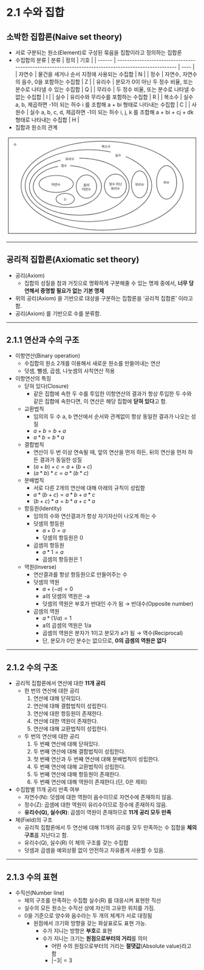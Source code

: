 # 2.1 수와 집합

## 소박한 집합론(Naive set theory)

- 서로 구분되는 원소(Element)로 구성된 묶음을 집합이라고 정의하는 집합론
- 수집합의 분류
  | 분류 | 정의 | 기호 |
  | ------ | -------------------------------------------------------------------------------------------------- | ---- |
  | 자연수 | 물건을 세거나 순서 지정에 사용되는 수집합 | N |
  | 정수 | 자연수, 자연수의 음수, 0을 포함하는 수집합 | Z |
  | 유리수 | 분모가 0이 아닌 두 정수 비율, 또는 분수로 나타낼 수 있는 수집합 | Q |
  | 무리수 | 두 정수 비율, 또는 분수로 나타낼 수 없는 수집합 | I |
  | 실수 | 유리수와 무리수를 포함하는 수집합 | R |
  | 복소수 | 실수 a, b, 제곱하면 -1이 되는 허수 i 를 조합해 a + bi 형태로 나타내는 수집합 | C |
  | 사원수 | 실수 a, b, c, d, 제곱하면 -1이 되는 허수 i, j, k 를 조합해 a + bi + cj + dk 형태로 나타내는 수집합 | H |
- 집합과 원소의 관계

![Untitled](diagram.png)

---

## 공리적 집합론(Axiomatic set theory)

- 공리(Axiom)
  - 집합의 성질을 참과 거짓으로 명확하게 구분해줄 수 있는 명제 중에서, **너무 당연해서 증명할 필요가 없는 기본 명제**
- 위의 공리(Axiom) 을 기반으로 대상을 구분하는 집합론을 ‘공리적 집합론’ 이라고 함.
- 공리(Axiom) 를 기반으로 수를 분류함.

---

## 2.1.1 연산과 수의 구조

- 이항연산(Binary operation)
  - 수집합의 원소 2개를 이용해서 새로운 원소를 만들어내는 연산
  - 덧셈, 뺄셈, 곱셈, 나눗셈의 사칙연산 적용
- 이항연산의 특징
  - 닫혀 있다(Closure)
    - 같은 집합에 속한 두 수를 투입한 이항연산의 결과가 항상 투입한 두 수와 같은 집합에 속한다면, 이 연산은 해당 집합에 **닫혀 있다**고 함.
  - 교환법칙
    - 임의의 두 수 a, b 연산에서 순서와 관계없이 항상 동일한 결과가 나오는 성질
    - $a + b = b + a$
    - $a*b=b*a$
  - 결합법칙
    - 연산이 두 번 이상 연속될 때, 앞의 연산을 먼저 하든, 뒤의 연산을 먼저 하든 결과가 동일한 성질
    - $(a+b)+c = a+(b+c)$
    - $(a*b)*c=a*(b*c)$
  - 분배법칙
    - 서로 다른 2개의 연산에 대해 아래의 규칙이 성립함
    - $a*(b+c)=a*b+a*c$
    - $(b+c)*a=b*a+c*a$
  - 항등원(Identity)
    - 임의의 수와 연산결과가 항상 자기자신이 나오게 하는 수
    - 덧셈의 항등원
      - $a+0=a$
      - 덧셈의 항등원은 0
    - 곱셈의 항등원
      - $a*1=a$
      - 곱셈의 항등원은 1
  - 역원(Inverse)
    - 연산결과를 항상 항등원으로 만들어주는 수
    - 덧셈의 역원
      - $a+(-a)=0$
      - a의 덧셈의 역원은 -a
      - 덧셈의 역원은 부호가 반대인 수가 됨 → 반대수(Opposite number)
    - 곱셈의 역원
      - $a*(1/a)=1$
      - a의 곱셈의 역원은 1/a
      - 곱셈의 역원은 분자가 1이고 분모가 a가 됨 → 역수(Reciprocal)
      - 단, 분모가 0인 분수는 없으므로, **0의 곱셈의 역원은 없다**

---

## 2.1.2 수의 구조

- 공리적 집합론에서 연산에 대한 **11개 공리**
  - 한 번의 연산에 대한 공리
    1. 연산에 대해 닫혀있다.
    2. 연산에 대해 결합법칙이 성립한다.
    3. 연산에 대한 항등원이 존재한다.
    4. 연산에 대한 역원이 존재한다.
    5. 연산에 대해 교환법칙이 성립한다.
  - 두 번의 연산에 대한 공리
    1. 두 번째 연산에 대해 닫혀있다.
    2. 두 번째 연산에 대해 결합법칙이 성립한다.
    3. 첫 번째 연산과 두 번째 연산에 대해 분배법칙이 성립한다.
    4. 두 번째 연산에 대해 교환법칙이 성립한다.
    5. 두 번째 연산에 대해 항등원이 존재한다.
    6. 두 번째 연산에 대해 역원이 존재한다.(단, 0은 제외)
- 수집합별 11개 공리 만족 여부
  - 자연수(N): 덧셈에 대한 역원이 음수이므로 자연수에 존재하지 않음.
  - 정수(Z): 곱셈에 대한 역원이 유리수이므로 정수에 존재하지 않음.
  - **유리수(Q), 실수(R)**: 곱셈이 역원이 존재하므로 **11개 공리 모두 만족**
- 체(Field)의 구조
  - 공리적 집합론에서 두 연산에 대해 11개의 공리를 모두 만족하는 수 집합을 **체의 구조**를 지난다고 함.
  - 유리수(Q), 실수(R) 이 체의 구조를 갖는 수집합
  - 덧셈과 곱셈을 예외상황 없이 안전하고 자유롭게 사용할 수 있음.

---

## 2.1.3 수의 표현

- 수직선(Number line)
  - 체의 구조를 만족하는 수집합 실수(R) 를 대응시켜 표현한 직선
  - 실수의 모든 원소는 수직선 상에 자신의 고유한 위치를 가짐.
  - 0을 기준으로 양수와 음수라는 두 개의 체계가 서로 대칭됨
    - 원점에서 크기와 방향을 갖는 화살표로도 표현 가능.
      - 수가 지니는 방향은 **부호**로 표현
      - 수가 지니는 크기는 **원점으로부터의 거리**를 의미
        - 어떤 수의 원점으로부터의 거리는 **절댓값**(Absolute value)라고 함
        - $|-3|=3$
